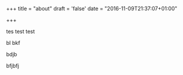 +++
title = "about"
draft = 'false'
date = "2016-11-09T21:37:07+01:00"

+++

tes test test

bl bkf

bdjb

bfjbfj

